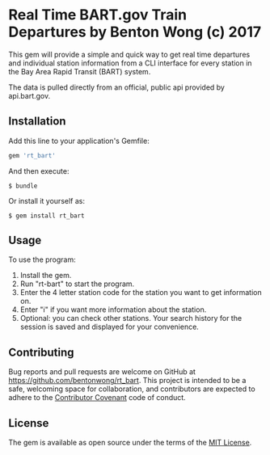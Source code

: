 # Real Time BART.gov Train Departures by Benton Wong (c) 2017

This gem will provide a simple and quick way to get real time departures and individual station information from a CLI interface for every station in the Bay Area Rapid Transit (BART) system.

The data is pulled directly from an official, public api provided by api.bart.gov.

## Installation

Add this line to your application's Gemfile:

```ruby
gem 'rt_bart'
```

And then execute:

    $ bundle

Or install it yourself as:

    $ gem install rt_bart

## Usage

To use the program:

1. Install the gem.
2. Run "rt-bart" to start the program.
3. Enter the 4 letter station code for the station you want to get information on.
4. Enter "i" if you want more information about the station.
5. Optional: you can check other stations.  Your search history for the session is saved and displayed for your convenience.

## Contributing

Bug reports and pull requests are welcome on GitHub at https://github.com/bentonwong/rt_bart. This project is intended to be a safe, welcoming space for collaboration, and contributors are expected to adhere to the [Contributor Covenant](http://contributor-covenant.org) code of conduct.


## License

The gem is available as open source under the terms of the [MIT License](http://opensource.org/licenses/MIT).
